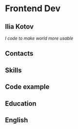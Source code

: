 # Frontend Dev
## Ilia Kotov
*I code to make world more usable*  
## Contacts
## Skills
## Code example
## Education
## English